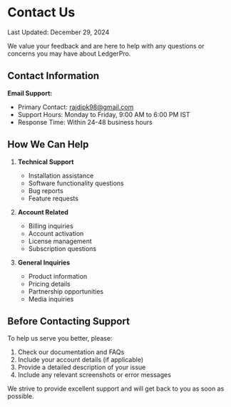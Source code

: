 # Contact Us

Last Updated: December 29, 2024

We value your feedback and are here to help with any questions or concerns you may have about LedgerPro.

## Contact Information

**Email Support:**
- Primary Contact: rajdipk98@gmail.com
- Support Hours: Monday to Friday, 9:00 AM to 6:00 PM IST
- Response Time: Within 24-48 business hours

## How We Can Help

1. **Technical Support**
   - Installation assistance
   - Software functionality questions
   - Bug reports
   - Feature requests

2. **Account Related**
   - Billing inquiries
   - Account activation
   - License management
   - Subscription questions

3. **General Inquiries**
   - Product information
   - Pricing details
   - Partnership opportunities
   - Media inquiries

## Before Contacting Support

To help us serve you better, please:
1. Check our documentation and FAQs
2. Include your account details (if applicable)
3. Provide a detailed description of your issue
4. Include any relevant screenshots or error messages

We strive to provide excellent support and will get back to you as soon as possible.

